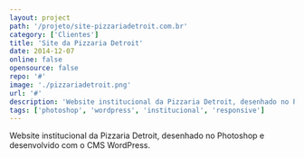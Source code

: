 ```yaml
---
layout: project
path: '/projeto/site-pizzariadetroit.com.br'
category: ['Clientes']
title: 'Site da Pizzaria Detroit'
date: 2014-12-07
online: false
opensource: false
repo: '#'
image: './pizzariadetroit.png'
url: '#'
description: 'Website institucional da Pizzaria Detroit, desenhado no Photoshop e desenvolvido com o CMS WordPress.'
tags: ['photoshop', 'wordpress', 'institucional', 'responsive']
---
```


Website institucional da Pizzaria Detroit, desenhado no Photoshop e desenvolvido com o CMS WordPress.
